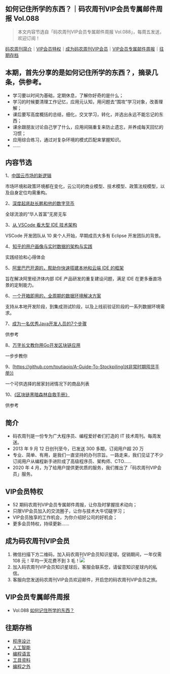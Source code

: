 ## 如何记住所学的东西？｜码农周刊VIP会员专属邮件周报 Vol.088

> 本文内容节选自「码农周刊VIP会员专属邮件周报 Vol.088」，每周五发送，欢迎订阅！

[码农周刊简介](#简介)｜[VIP会员特权](#VIP会员特权)｜[成为码农周刊VIP会员](#成为码农周刊VIP会员)｜[VIP会员专属邮件周报](#VIP会员专属邮件周报)｜[往期存档](#往期存档) 

## 本期，首先分享的是如何记住所学的东西？，摘录几条，供参考。
- 学习要以时间为基础，定期休息，了解你好奇的是什么；
- 学习的时候要清理工作记忆，应用元认知，用问题去“围攻”学习对象，改善理解；
- 课后要写高度概括的总结，细化，交叉学习，转化，并选出永远不能忘记的东西；
- 课余跟朋友讨论自己学了什么，应用间隔重复来防止遗忘，并养成每天回忆的习惯；
- 应用综合练习，通过对复杂环境的模式匹配来掌握知识。
- ……

## 内容节选 
1、[中国云市场的新逻辑](https://mp.weixin.qq.com/s/qSNURmWMfep20o-AwOoEFg)

市场环境和政策环境都在变化，云公司的商业模型、技术模型、政策法规模型，以及自身定位均需重构。

2、[深度起底赵长鹏和他的数字货币](https://mp.weixin.qq.com/s/m71kjgIy3m4hKTgRXqzOqQ)

全球流浪的“华人首富”无房无车

3、[从 VSCode 看大型 IDE 技术架构](https://toutiao.io/k/acuovgh)

VSCode 开发团队从 10 来个人开始，早期成员大多有 Eclipse 开发团队的背景。

4、[知乎的用户画像与实时数据的架构与实践](https://toutiao.io/k/0up430p)

实践经验和心得体会

5、[阿里巴巴开源的，帮助你快速搭建本地和云端 IDE 的框架](https://github.com/opensumi/core/blob/main/README-zh_CN.md)

旨在解决阿里经济体内部 IDE 产品研发的重复建设问题，满足 IDE 在更多垂直场景的定制能力。

6、[一个开箱即用的，全周期的数据环境解决方案](https://github.com/macacajs/macaca-datahub/blob/master/README.zh.md)

支持从本地开发阶段，到集成测试阶段，以及上线前验证阶段的一系列数据环境需求。

7、[成为一名优秀Java开发人员的7个步骤](https://toutiao.io/k/6kwaapq)

供参考

8、[万字长文教你用Go开发区块链应用](https://toutiao.io/k/3f3i7ey)

一步步教你

9、[https://github.com/toutiaoio/A-Guide-To-Stockpiling](《非常时期囤货手册》)

一个可供选择的居家封闭情况下的商品列表

10、[《区块链黑暗森林自救手册》](https://github.com/slowmist/Blockchain-dark-forest-selfguard-handbook)

供参考


## 简介
- 码农周刊是一份专为广大程序员、编程爱好者们打造的 IT 技术周刊。每周发送。
- 2013 年 9 月 12 日创刊至今，已发送 300 多期，订阅用户超 20 万
- 专业、简单、有用，是我们一直坚持的办刊宗旨。一路走来，我们见证了不少订阅用户从编程新手进阶成了高级程序员、架构师、CTO……
- 2020 年 4 月，为了给用户提供更优质的服务，我们推出了「码农周刊VIP会员」服务。

## VIP会员特权
- 52 期码农周刊VIP会员专属邮件周报，让你及时掌握技术动向；
- 只限VIP会员加入的交流圈子，让你与技术大牛切磋学习；
- VIP会员独享的工作机会，为你介绍好公司的好机会；
- 更多会员特权，持续更新……

## 成为码农周刊VIP会员
1. 微信扫描下方二维码，加入码农周刊VIP会员知识星球。促销期间，一年仅需 108 元！平均一天花费不到 3 毛！<img src="https://img.toutiao.io/ads/vip_github.jpeg">
2. 加入码农周刊VIP会员知识星球后，客服会联系您，请留意知识星球内的私信。
3. 客服向您发送码农周刊VIP会员欢迎邮件，开启您的码农周刊VIP会员之旅。

## VIP会员专属邮件周报
- Vol.088 [如何记住所学的东西？](vol.088.md)

## 往期存档
- [程序设计](/archives/architecture.md#程序设计)
- [人工智能](/archives/ai.md#人工智能)
- [编程语言](/archives/language.md#编程语言)
- [工具资料](/archives/tool.md#工具资料)
- [编程之外](/archives/other.md#编程之外) 


